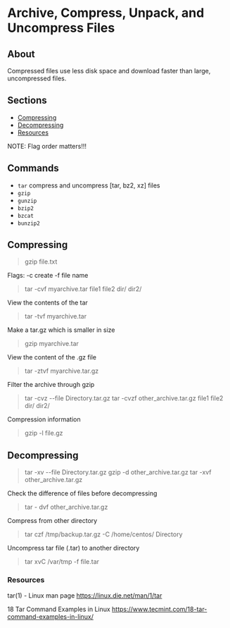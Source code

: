 # Archive, Compress, Unpack, and Uncompress Files

## About

Compressed files use less disk space and download faster than large, uncompressed files.

## Sections

- [Compressing](#compressing)
- [Decompressing](#decompressing)
- [Resources](#resources)

NOTE: Flag order matters!!!

## Commands

- `tar` compress and uncompress [tar, bz2, xz] files
- `gzip`
- `gunzip`
- `bzip2`
- `bzcat`
- `bunzip2`

## Compressing

> gzip file.txt

Flags: -c create -f file name
> tar -cvf myarchive.tar file1 file2 dir/ dir2/

View the contents of the tar
> tar -tvf myarchive.tar

Make a tar.gz which is smaller in size
> gzip myarchive.tar

View the content of the .gz file
> tar -ztvf myarchive.tar.gz

Filter the archive through gzip
> tar -cvz --file Directory.tar.gz
> tar -cvzf other_archive.tar.gz  file1 file2 dir/ dir2/

Compression information
> gzip -l file.gz

## Decompressing

> tar -xv --file Directory.tar.gz
> gzip -d other_archive.tar.gz
> tar -xvf other_archive.tar.gz

Check the difference of files before decompressing
> tar - dvf other_archive.tar.gz

Compress from other directory
> tar czf /tmp/backup.tar.gz -C /home/centos/ Directory

Uncompress tar file (.tar) to another directory
> tar xvC /var/tmp -f file.tar

### Resources

tar(1) - Linux man page
https://linux.die.net/man/1/tar

18 Tar Command Examples in Linux
https://www.tecmint.com/18-tar-command-examples-in-linux/
